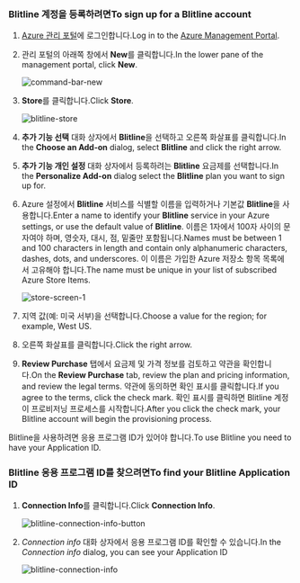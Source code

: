 
### <a name="to-sign-up-for-a-blitline-account"></a><span data-ttu-id="fdc92-101">Blitline 계정을 등록하려면</span><span class="sxs-lookup"><span data-stu-id="fdc92-101">To sign up for a Blitline account</span></span>
1. <span data-ttu-id="fdc92-102">[Azure 관리 포털](https://manage.windowsazure.com/)에 로그인합니다.</span><span class="sxs-lookup"><span data-stu-id="fdc92-102">Log in to the [Azure Management Portal](https://manage.windowsazure.com/).</span></span>
2. <span data-ttu-id="fdc92-103">관리 포털의 아래쪽 창에서 **New**를 클릭합니다.</span><span class="sxs-lookup"><span data-stu-id="fdc92-103">In the lower pane of the management portal, click **New**.</span></span>
   
    ![command-bar-new][command-bar-new]
3. <span data-ttu-id="fdc92-105">**Store**를 클릭합니다.</span><span class="sxs-lookup"><span data-stu-id="fdc92-105">Click **Store**.</span></span>
   
    ![blitline-store][blitline-store]
4. <span data-ttu-id="fdc92-107">**추가 기능 선택** 대화 상자에서 **Blitline**을 선택하고 오른쪽 화살표를 클릭합니다.</span><span class="sxs-lookup"><span data-stu-id="fdc92-107">In the **Choose an Add-on** dialog, select **Blitline** and click the right arrow.</span></span>
5. <span data-ttu-id="fdc92-108">**추가 기능 개인 설정** 대화 상자에서 등록하려는 **Blitline** 요금제를 선택합니다.</span><span class="sxs-lookup"><span data-stu-id="fdc92-108">In the **Personalize Add-on** dialog select the **Blitline** plan you want to sign up for.</span></span>
6. <span data-ttu-id="fdc92-109">Azure 설정에서 **Blitline** 서비스를 식별할 이름을 입력하거나 기본값 **Blitline**을 사용합니다.</span><span class="sxs-lookup"><span data-stu-id="fdc92-109">Enter a name to identify your **Blitline** service in your Azure settings, or use the default value of **Blitline**.</span></span> <span data-ttu-id="fdc92-110">이름은 1자에서 100자 사이의 문자여야 하며, 영숫자, 대시, 점, 밑줄만 포함됩니다.</span><span class="sxs-lookup"><span data-stu-id="fdc92-110">Names must be between 1 and 100 characters in length and contain only alphanumeric characters, dashes, dots, and underscores.</span></span> <span data-ttu-id="fdc92-111">이 이름은 가입한 Azure 저장소 항목 목록에서 고유해야 합니다.</span><span class="sxs-lookup"><span data-stu-id="fdc92-111">The name must be unique in your list of subscribed Azure Store Items.</span></span>
   
    ![store-screen-1][store-screen-1]
7. <span data-ttu-id="fdc92-113">지역 값(예: 미국 서부)을 선택합니다.</span><span class="sxs-lookup"><span data-stu-id="fdc92-113">Choose a value for the region; for example, West US.</span></span> 
8. <span data-ttu-id="fdc92-114">오른쪽 화살표를 클릭합니다.</span><span class="sxs-lookup"><span data-stu-id="fdc92-114">Click the right arrow.</span></span>
9. <span data-ttu-id="fdc92-115">**Review Purchase** 탭에서 요금제 및 가격 정보를 검토하고 약관을 확인합니다.</span><span class="sxs-lookup"><span data-stu-id="fdc92-115">On the **Review Purchase** tab, review the plan and pricing information, and review the legal terms.</span></span> <span data-ttu-id="fdc92-116">약관에 동의하면 확인 표시를 클릭합니다.</span><span class="sxs-lookup"><span data-stu-id="fdc92-116">If you agree to the terms, click the check mark.</span></span> <span data-ttu-id="fdc92-117">확인 표시를 클릭하면 Blitline 계정이 프로비저닝 프로세스를 시작합니다.</span><span class="sxs-lookup"><span data-stu-id="fdc92-117">After you click the check mark, your Blitline account will begin the provisioning process.</span></span> 

<span data-ttu-id="fdc92-118">Blitline을 사용하려면 응용 프로그램 ID가 있어야 합니다.</span><span class="sxs-lookup"><span data-stu-id="fdc92-118">To use Blitline you need to have your Application ID.</span></span>

### <a name="to-find-your-blitline-application-id"></a><span data-ttu-id="fdc92-119">Blitline 응용 프로그램 ID를 찾으려면</span><span class="sxs-lookup"><span data-stu-id="fdc92-119">To find your Blitline Application ID</span></span>
1. <span data-ttu-id="fdc92-120">**Connection Info**를 클릭합니다.</span><span class="sxs-lookup"><span data-stu-id="fdc92-120">Click **Connection Info**.</span></span>
   
    ![blitline-connection-info-button][blitline-connection-info-button]
2. <span data-ttu-id="fdc92-122">*Connection info* 대화 상자에서 응용 프로그램 ID를 확인할 수 있습니다.</span><span class="sxs-lookup"><span data-stu-id="fdc92-122">In the *Connection info* dialog, you can see your Application ID</span></span>
   
    ![blitline-connection-info][blitline-connection-info]

<!--images-->

[command-bar-new]: ./media/blitline-signup/blitline_bar_new.png
[blitline-store]: ./media/blitline-signup/blitline_offerings_store.png
[store-screen-1]: ./media/blitline-signup/blitline_purchase.jpg
[blitline-connection-info-button]: ./media/blitline-signup/blitline_connection_info_button.png
[blitline-connection-info]: ./media/blitline-signup/blitline_connection_info_screen.jpg

